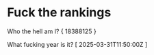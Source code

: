 # Fuck the rankings

Who the hell am I?
{ 18388125 }

What fucking year is it?
[ 2025-03-31T11:50:00Z ]
